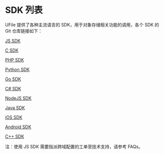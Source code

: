 

# SDK 列表

UFile 提供了各种主流语言的 SDK，用于对象存储相关功能的调用，各个 SDK 的 Git 仓库链接如下：

[JS SDK](https://github.com/ufilesdk-dev/ufile-jssdk)

[C SDK](https://github.com/ufilesdk-dev/ufile-csdk)

[PHP SDK](https://github.com/ufilesdk-dev/ufile-phpsdk)

[Python SDK](https://github.com/ucloud/ufile-sdk-python)

[Go SDK](https://github.com/ufilesdk-dev/ufile-gosdk)

[C\# SDK](https://github.com/ufilesdk-dev/ufile-csharpsdk)

[NodeJS SDK](https://github.com/ufilesdk-dev/ufile-nodejssdk)

[Java SDK](https://github.com/ucloud/ufile-sdk-java)

[iOS SDK](https://github.com/ucloud/ufile-sdk-ios)

[Android SDK](https://github.com/ufilesdk-dev/ufile-androidsdk)

[C++ SDK](https://github.com/ufilesdk-dev/ufile-cppsdk)

注：使用 JS SDK 需要指派跨域配置的工单至技术支持，请参考 FAQs。
